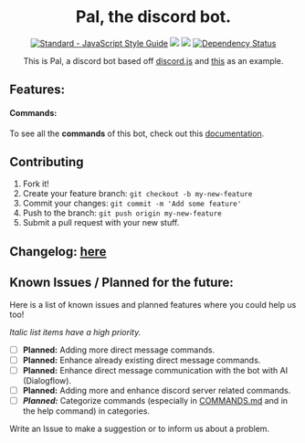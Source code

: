 <h1 align="center"> Pal, the discord bot. </h1>

<p align="center">
    <a href="https://standardjs.com"><img src="https://img.shields.io/badge/code_style-standard-brightgreen.svg" alt="Standard - JavaScript Style Guide"></a>
    <a href="https://discordapp.com/oauth2/authorize?&client_id=300955174225051650&scope=bot&permissions=536980545"><img src="https://img.shields.io/badge/Discord-Add%20Bot-7289DA.svg" /></a>
    <a href="https://discord.gg/k6qSHQs"><img src="https://img.shields.io/badge/Discord-Join%20Server-7289DA.svg" /></a>
    <a href='https://gemnasium.com/github.com/sleme/pal-bot'><img src="https://gemnasium.com/badges/github.com/sleme/pal-bot.svg" alt="Dependency Status" /></a>
</p>


<p align="center">This is Pal, a discord bot based off <a href="https://github.com/hydrabolt/discord.js/">discord.js</a> and <a href="https://gist.github.com/eslachance/3349734a98d30011bb202f47342601d3">this</a> as an example.</p>


## Features:
#### Commands:
To see all the **commands** of this bot, check out this [documentation](COMMANDS.md).

## Contributing

1. Fork it!
2. Create your feature branch: `git checkout -b my-new-feature`
3. Commit your changes: `git commit -m 'Add some feature'`
4. Push to the branch: `git push origin my-new-feature`
5. Submit a pull request with your new stuff.

## Changelog: [here](https://github.com/sleme/pal-bot/releases)

## Known Issues / Planned for the future:

Here is a list of known issues and planned features where you could help us too!

_Italic list items have a high priority._

- [ ] **Planned:** Adding more direct message commands.
- [ ] **Planned:** Enhance already existing direct message commands.
- [ ] **Planned:** Enhance direct message communication with the bot with AI (Dialogflow).
- [ ] **Planned:** Adding more and enhance discord server related commands.
- [ ] **_Planned:_** Categorize commands (especially in [COMMANDS.md](COMMANDS.md) and in the help command) in categories.

Write an Issue to make a suggestion or to inform us about a problem.




